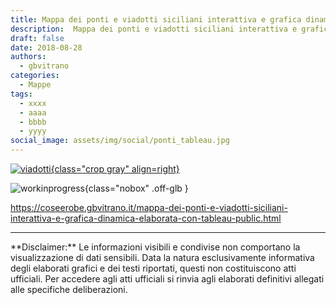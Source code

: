 ```yaml
---
title: Mappa dei ponti e viadotti siciliani interattiva e grafica dinamica elaborata con Tableau Public
description:  Mappa dei ponti e viadotti siciliani interattiva e grafica dinamica elaborata con Tableau Public
draft: false
date: 2018-08-28
authors:
  - gbvitrano
categories:
  - Mappe
tags:
  - xxxx
  - aaaa
  - bbbb
  - yyyy
social_image: assets/img/social/ponti_tableau.jpg
--- 
```

<style>.md-typeset code { background-color: #fff0;} 
</style>
[![viadotti](ponti_tableau.jpg "Mappa dei ponti e viadotti siciliani interattiva e grafica dinamica elaborata con Tableau Public" ){class="crop gray" align=right}](index.md) 

![workinprogress](https://coseerobe.it/assets/img/workinprogress.jpg "Work in progress"){class="nobox" .off-glb }
<!-- more -->

https://coseerobe.gbvitrano.it/mappa-dei-ponti-e-viadotti-siciliani-interattiva-e-grafica-dinamica-elaborata-con-tableau-public.html
<hr>
**Disclaimer:** Le informazioni visibili e condivise non comportano la visualizzazione di dati sensibili. Data la natura esclusivamente informativa degli elaborati grafici e dei testi riportati, questi non costituiscono atti ufficiali. Per accedere agli atti ufficiali si rinvia agli elaborati definitivi allegati alle specifiche deliberazioni.